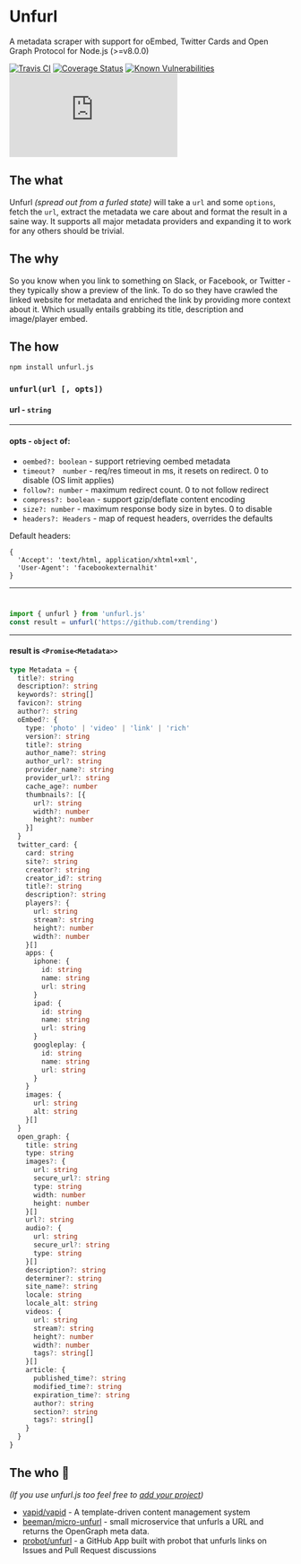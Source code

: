# Unfurl 

A metadata scraper with support for oEmbed, Twitter Cards and Open Graph Protocol for Node.js (>=v8.0.0)

[![Travis CI](https://img.shields.io/travis/jacktuck/unfurl?style=flat-square)](https://travis-ci.org/jacktuck/unfurl)
[![Coverage Status](https://img.shields.io/coveralls/jacktuck/unfurl?style=flat-square)](https://coveralls.io/github/jacktuck/unfurl?branch=master)
[![Known Vulnerabilities](https://snyk.io/test/github/jacktuck/unfurl/badge.svg?style=flat-square)](https://snyk.io/test/github/jacktuck/unfurl)
[![npm](https://img.shields.io/npm/v/unfurl.js?style=flat-square)](https://www.npmjs.com/package/unfurl.js)

## The what
Unfurl _(spread out from a furled state)_ will take a `url` and some `options`, fetch the `url`, extract the metadata we care about and format the result in a saine way. It supports all major metadata providers and expanding it to work for any others should be trivial.

## The why
So you know when you link to something on Slack, or Facebook, or Twitter - they typically show a preview of the link. To do so they have crawled the linked website for metadata and enriched the link by providing more context about it. Which usually entails grabbing its title, description and image/player embed.

## The how
```bash
npm install unfurl.js
```

### `unfurl(url [, opts])`
#### url - `string`
---
#### opts - `object` of:
-  `oembed?: boolean` - support retrieving oembed metadata
-  `timeout?  number` - req/res timeout in ms, it resets on redirect. 0 to disable (OS limit applies) 
-  `follow?: number` - maximum redirect count. 0 to not follow redirect
-  `compress?: boolean` - support gzip/deflate content encoding 
-  `size?: number` - maximum response body size in bytes. 0 to disable 
-  `headers?: Headers` - map of request headers, overrides the defaults

Default headers:
```
{
  'Accept': 'text/html, application/xhtml+xml',
  'User-Agent': 'facebookexternalhit'
}
```
---
#
```typescript
import { unfurl } from 'unfurl.js'
const result = unfurl('https://github.com/trending')
```
---
#### result is `<Promise<Metadata>>`
```typescript
type Metadata = {
  title?: string
  description?: string
  keywords?: string[]
  favicon?: string
  author?: string
  oEmbed?: {
    type: 'photo' | 'video' | 'link' | 'rich'
    version?: string
    title?: string
    author_name?: string
    author_url?: string
    provider_name?: string
    provider_url?: string
    cache_age?: number
    thumbnails?: [{
      url?: string
      width?: number
      height?: number
    }]
  }
  twitter_card: {
    card: string
    site?: string
    creator?: string
    creator_id?: string
    title?: string
    description?: string
    players?: {
      url: string
      stream?: string
      height?: number
      width?: number
    }[]
    apps: {
      iphone: {
        id: string
        name: string
        url: string
      }
      ipad: {
        id: string
        name: string
        url: string
      }
      googleplay: {
        id: string
        name: string
        url: string
      }
    }
    images: {
      url: string
      alt: string
    }[]
  }
  open_graph: {
    title: string
    type: string
    images?: {
      url: string
      secure_url?: string
      type: string
      width: number
      height: number
    }[]
    url?: string
    audio?: {
      url: string
      secure_url?: string
      type: string
    }[]
    description?: string
    determiner?: string
    site_name?: string
    locale: string
    locale_alt: string
    videos: {
      url: string
      stream?: string
      height?: number
      width?: number
      tags?: string[]
    }[]
    article: {
      published_time?: string
      modified_time?: string
      expiration_time?: string
      author?: string
      section?: string
      tags?: string[]
    }
  }
}
```

## The who 💖
_(If you use unfurl.js too feel free to [add your project](https://github.com/jacktuck/unfurl/edit/master/README.md))_
- [vapid/vapid](https://github.com/vapid/vapid) - A template-driven content management system
- [beeman/micro-unfurl](https://github.com/beeman/micro-unfurl) - small microservice that unfurls a URL and returns the OpenGraph meta data.
- [probot/unfurl](https://github.com/probot/unfurl) - a GitHub App built with probot that unfurls links on Issues and Pull Request discussions


